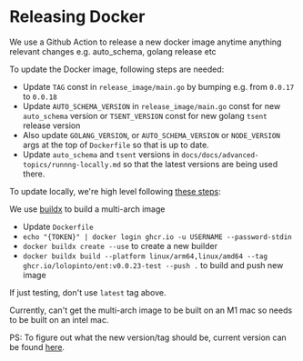 # Releasing Docker

We use a Github Action to release a new docker image anytime anything relevant changes e.g. auto_schema, golang release etc

To update the Docker image, following steps are needed:

* Update `TAG` const in `release_image/main.go` by bumping e.g. from `0.0.17` to `0.0.18`
* Update `AUTO_SCHEMA_VERSION` in `release_image/main.go` const for new `auto_schema` version or `TSENT_VERSION` const for new golang `tsent` release version
* Also update `GOLANG_VERSION`, or `AUTO_SCHEMA_VERSION` or `NODE_VERSION` args at the top of `Dockerfile` so that is up to date.
* Update `auto_schema` and `tsent` versions in `docs/docs/advanced-topics/runnng-locally.md` so that the latest versions are being used there.

To update locally, we're high level following [these steps](https://docs.github.com/en/free-pro-team@latest/packages/managing-container-images-with-github-container-registry/pushing-and-pulling-docker-images#authenticating-to-github-container-registry):

We use [buildx](https://docs.docker.com/buildx/working-with-buildx/#build-multi-platform-images) to build a multi-arch image

* Update `Dockerfile`
* `echo "{TOKEN}" | docker login ghcr.io -u USERNAME --password-stdin`
* `docker buildx create --use` to create a new builder
* `docker buildx build --platform linux/arm64,linux/amd64 --tag ghcr.io/lolopinto/ent:v0.0.23-test --push .` to build and push new image

If just testing, don't use `latest` tag above.

Currently, can't get the multi-arch image to be built on an M1 mac so needs to be built on an intel mac.

PS: To figure out what the new version/tag should be, current version can be found [here](https://github.com/users/lolopinto/packages/container/package/ent).
